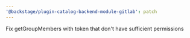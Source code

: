 ```yaml
---
'@backstage/plugin-catalog-backend-module-gitlab': patch
---
```


Fix getGroupMembers with token that don't have sufficient permissions
